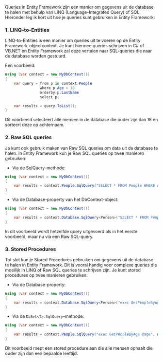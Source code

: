Queries in Entity Framework zijn een manier om gegevens uit de database te halen met behulp van LINQ (Language-Integrated Query) of SQL. Hieronder leg ik kort uit hoe je queries kunt gebruiken in Entity Framework:

### 1. LINQ-to-Entities

LINQ-to-Entities is een manier om queries uit te voeren op de Entity Framework-objectcontext. Je kunt hiermee queries schrijven in C# of VB.NET en Entity Framework zal deze vertalen naar SQL-queries die naar de database worden gestuurd.

Een voorbeeld:
```csharp
using (var context = new MyDbContext())
{
    var query = from p in context.People
                where p.Age > 18
                orderby p.LastName
                select p;

    var results = query.ToList();
}
```

Dit voorbeeld selecteert alle mensen in de database die ouder zijn dan 18 en sorteert deze op achternaam.

### 2. Raw SQL queries

Je kunt ook gebruik maken van Raw SQL queries om data uit de database te halen. In Entity Framework kun je Raw SQL queries op twee manieren gebruiken: 
- Via de SqlQuery-methode:
```csharp
using (var context = new MyDbContext())
{
    var results = context.People.SqlQuery("SELECT * FROM People WHERE Age > 18").ToList();
}
``` 
- Via de Database-property van het DbContext-object:
```csharp
using (var context = new MyDbContext())
{
    var results = context.Database.SqlQuery<Person>("SELECT * FROM People WHERE Age > 18").ToList();
}
```
In dit voorbeeld wordt hetzelfde query uitgevoerd als in het eerste voorbeeld, maar nu via een Raw SQL-query.

### 3. Stored Procedures

Tot slot kun je Stored Procedures gebruiken om gegevens uit de database te halen in Entity Framework. Dit is vooral handig voor complexe queries die moeilijk in LINQ of Raw SQL queries te schrijven zijn. Je kunt stored procedures op twee manieren gebruiken: 
- Via de Database-property:
```csharp
using (var context = new MyDbContext())
{
    var results = context.Database.SqlQuery<Person>("exec GetPeopleByAge @age", new SqlParameter("@age", 18)).ToList();
}
``` 
- Via de `DbSet<T>.SqlQuery`-methode:
```csharp
using (var context = new MyDbContext())
{
    var results = context.People.SqlQuery("exec GetPeopleByAge @age", new SqlParameter("@age", 18)).ToList();
}
```
Dit voorbeeld roept een stored procedure aan die alle mensen ophaalt die ouder zijn dan een bepaalde leeftijd.